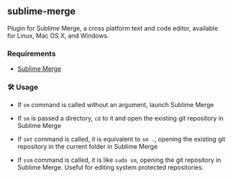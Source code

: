 ## sublime-merge

Plugin for Sublime Merge, a cross platform text and code editor, available for
Linux, Mac OS X, and Windows.

### Requirements

-   [Sublime Merge](https://www.sublimemerge.com)

### 🛠️ Usage

-   If `sm` command is called without an argument, launch Sublime Merge

-   If `sm` is passed a directory, `cd` to it and open the existing git
    repository in Sublime Merge

-   If `smt` command is called, it is equivalent to `sm .`, opening the existing
    git repository in the current folder in Sublime Merge

-   If `ssm` command is called, it is like `sudo sm`, opening the git repository
    in Sublime Merge. Useful for editing system protected repositories.
